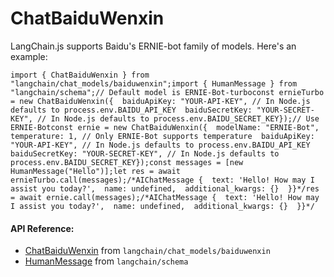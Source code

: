 ChatBaiduWenxin
===============

LangChain.js supports Baidu's ERNIE-bot family of models. Here's an example:

    import { ChatBaiduWenxin } from "langchain/chat_models/baiduwenxin";import { HumanMessage } from "langchain/schema";// Default model is ERNIE-Bot-turboconst ernieTurbo = new ChatBaiduWenxin({  baiduApiKey: "YOUR-API-KEY", // In Node.js defaults to process.env.BAIDU_API_KEY  baiduSecretKey: "YOUR-SECRET-KEY", // In Node.js defaults to process.env.BAIDU_SECRET_KEY});// Use ERNIE-Botconst ernie = new ChatBaiduWenxin({  modelName: "ERNIE-Bot",  temperature: 1, // Only ERNIE-Bot supports temperature  baiduApiKey: "YOUR-API-KEY", // In Node.js defaults to process.env.BAIDU_API_KEY  baiduSecretKey: "YOUR-SECRET-KEY", // In Node.js defaults to process.env.BAIDU_SECRET_KEY});const messages = [new HumanMessage("Hello")];let res = await ernieTurbo.call(messages);/*AIChatMessage {  text: 'Hello! How may I assist you today?',  name: undefined,  additional_kwargs: {}  }}*/res = await ernie.call(messages);/*AIChatMessage {  text: 'Hello! How may I assist you today?',  name: undefined,  additional_kwargs: {}  }}*/

#### API Reference:

*   [ChatBaiduWenxin](/docs/api/chat_models_baiduwenxin/classes/ChatBaiduWenxin) from `langchain/chat_models/baiduwenxin`
*   [HumanMessage](/docs/api/schema/classes/HumanMessage) from `langchain/schema`